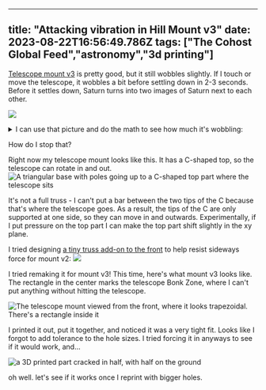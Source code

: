 
---
title: "Attacking vibration in Hill Mount v3"
date: 2023-08-22T16:56:49.786Z
tags: ["The Cohost Global Feed","astronomy","3d printing"]
---

<a href="https://cohost.org/hillexed/post/2267354-pictures-from-my-3d">Telescope mount v3</a> is pretty good, but it still wobbles slightly. If I touch or move the telescope, it wobbles a bit before settling down in 2-3 seconds. Before it settles down, Saturn turns into two images of Saturn next to each other.

<img src="https://staging.cohostcdn.org/attachment/b1fad28c-efcc-4a72-be03-38ad1b71f397/image.png"></img>

<details><summary>I can use that picture and do the math to see how much it's wobbling:</summary>https://www.timeanddate.com/astronomy/planets/distance says Saturn is 18.96" right now. That's a second of arc, 1/60 of a minute of arc, which is 1/60 of a degree. That means it wobbles 2 saturns * 18.96 arcseconds/saturn * 1/60 * 1/60 * 2π/360 radians/arcsecond = .0001838 radians. My telescope is about 1.75 feet long from the center point, so since sin θ = o/h, the tip of the telescope is moving side-to-side a distance of h * sin θ ≈ 1.5ft * .00009192 = 0.08403 mm in that picture. Wow, that's about one printed layer line.</details>

How do I stop that?

Right now my telescope mount looks like this. It has a C-shaped top, so the telescope can rotate in and out. 
<img src="https://staging.cohostcdn.org/attachment/424a9f30-1eba-4dba-9cd4-277daeede8ea/image.png" alt="A triangular base with poles going up to a C-shaped top part where the telescope sits"></img>

It's not a full truss - I can't put a bar between the two tips of the C because that's where the telescope goes. As a result, the tips of the C are only supported at one side, so they can move in and outwards. Experimentally, if I put pressure on the top part I can make the top part shift slightly in the xy plane.

I tried designing <a href="https://cohost.org/hillexed/post/2063847-built-part-of-it">a tiny truss add-on to the front</a> to help resist sideways force for mount v2:
<img src="https://staging.cohostcdn.org/attachment/5e202ea8-f5c2-4583-8105-8f2a34d0ea5d/IMG_20230715_163510573_HDR_1.jpg?width=675&auto=webp&dpr=1"></img>

I tried remaking it for mount v3! This time, here's what mount v3 looks like. The rectangle in the center marks the telescope Bonk Zone, where I can't put anything without hitting the telescope.

<img src="https://staging.cohostcdn.org/attachment/15131593-90dc-4b02-aaff-8ab6653e59eb/image.png" alt="The telescope mount viewed from the front, where it looks trapezoidal. There's a rectangle inside it"></img>

I printed it out, put it together, and noticed it was a very tight fit. Looks like I forgot to add tolerance to the hole sizes. I tried forcing it in anyways to see if it would work, and...

<img src="https://staging.cohostcdn.org/attachment/abcd9615-6d87-4595-9493-3fba4d6d7cd2/image.png" alt="a 3D printed part cracked in half, with half on the ground"></img>

oh well. let's see if it works once I reprint with bigger holes.


